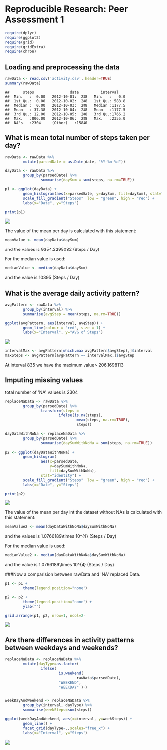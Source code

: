 # Reproducible Research: Peer Assessment 1


```r
require(dplyr)
require(ggplot2)
require(grid)
require(gridExtra)
require(chron)
```

## Loading and preprocessing the data


```r
rawData <- read.csv('activity.csv', header=TRUE)
summary(rawData)
```

```
##      steps                date          interval     
##  Min.   :  0.00   2012-10-01:  288   Min.   :   0.0  
##  1st Qu.:  0.00   2012-10-02:  288   1st Qu.: 588.8  
##  Median :  0.00   2012-10-03:  288   Median :1177.5  
##  Mean   : 37.38   2012-10-04:  288   Mean   :1177.5  
##  3rd Qu.: 12.00   2012-10-05:  288   3rd Qu.:1766.2  
##  Max.   :806.00   2012-10-06:  288   Max.   :2355.0  
##  NA's   :2304     (Other)   :15840
```

## What is mean total number of steps taken per day?


```r
rawData <- rawData %>%
        mutate(parsedDate = as.Date(date, "%Y-%m-%d"))

dayData <- rawData %>%
        group_by(parsedDate) %>%
                summarise(daySum = sum(steps, na.rm=TRUE))
```


```r
p1 <- ggplot(dayData) +
        geom_histogram(aes(x=parsedDate, y=daySum, fill=daySum), stat="identity") +
        scale_fill_gradient("Steps", low = "green", high = "red") +
        labs(x="Date", y="Steps")

print(p1)
```

![](PA1_template_files/figure-html/unnamed-chunk-4-1.png) 

The value of the mean per day is calculated with this statement:


```r
meanValue <- mean(dayData$daySum) 
```

and the values is 9354.2295082 (Steps / Day) 

For the median value is used:


```r
medianValue <- median(dayData$daySum)
```

and the value is 10395 (Steps / Day) 

## What is the average daily activity pattern?


```r
avgPattern <- rawData %>%
        group_by(interval) %>%
        summarise(avgStep = mean(steps, na.rm=TRUE))

ggplot(avgPattern, aes(interval, avgStep)) +
        geom_line(colour = "red", size = 1) +
        labs(x="Interval", y="AVG of Steps")
```

![](PA1_template_files/figure-html/unnamed-chunk-7-1.png) 


```r
intervalMax <- avgPattern[which.max(avgPattern$avgStep),]$interval
maxSteps <- avgPattern[avgPattern == intervalMax,]$avgStep
```

At interval 835 we have the maximum value> 206.1698113

## Imputing missing values

total number of 'NA' values is 2304


```r
replaceNaData <- rawData %>%
        group_by(parsedDate) %>%
                transform(steps = 
                        ifelse(is.na(steps), 
                                mean(steps, na.rm=TRUE), 
                                steps))

dayDataWithNoNa <- replaceNaData %>%
        group_by(parsedDate) %>%
                summarise(daySumWithNoNa = sum(steps, na.rm=TRUE))
                 
p2 <- ggplot(dayDataWithNoNa) +
        geom_histogram(
                aes(x=parsedDate, 
                    y=daySumWithNoNa, 
                    fill=daySumWithNoNa),
                stat="identity") +
        scale_fill_gradient("Steps", low = "green", high = "red") +
        labs(x="Date", y="Steps")

print(p2)
```

![](PA1_template_files/figure-html/unnamed-chunk-9-1.png) 

The value of the mean per day int the dataset without NAs is calculated with this statement:


```r
meanValue2 <- mean(dayDataWithNoNa$daySumWithNoNa) 
```

and the values is 1.0766189\times 10^{4} (Steps / Day) 

For the median value is used:


```r
medianValue2 <- median(dayDataWithNoNa$daySumWithNoNa)
```

and the value is 1.0766189\times 10^{4} (Steps / Day) 

###Now a comparision between rawData and 'NA' replaced Data.


```r
p1 <- p1 +
        theme(legend.position="none") 

p2 <- p2 +
        theme(legend.position="none") +
        ylab("")

grid.arrange(p1, p2, nrow=1, ncol=2)
```

![](PA1_template_files/figure-html/unnamed-chunk-12-1.png) 

## Are there differences in activity patterns between weekdays and weekends?


```r
replaceNaData <- replaceNaData %>% 
        mutate(dayType=as.factor(
                ifelse(
                        is.weekend(
                                rawData$parsedDate), 
                        "WEEKEND", 
                        "WEEKDAY" )))


weekDayAndWeekend <- replaceNaData %>%
        group_by(interval, dayType) %>%
        summarise(weekSteps=sum(steps))

ggplot(weekDayAndWeekend, aes(x=interval, y=weekSteps)) +
        geom_line() +
        facet_grid(dayType~.,scales="free_x") +
        labs(x="Interval", y="Steps")
```

![](PA1_template_files/figure-html/unnamed-chunk-13-1.png) 
